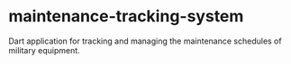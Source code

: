 # maintenance-tracking-system
Dart application for tracking and managing the maintenance schedules of military equipment.
